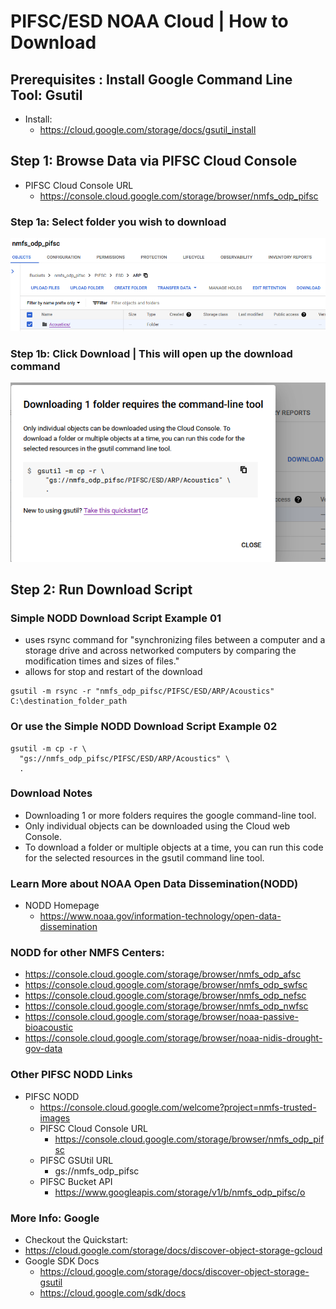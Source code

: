 # PIFSC/ESD NOAA Cloud | How to Download
## Prerequisites : Install Google Command Line Tool: Gsutil
- Install:
  - https://cloud.google.com/storage/docs/gsutil_install

## Step 1: Browse Data via PIFSC Cloud Console 
- PIFSC Cloud Console URL
  - https://console.cloud.google.com/storage/browser/nmfs_odp_pifsc
### Step 1a: Select folder you wish to download
<img src="_docs/icons/nodd_s_01.png">

### Step 1b: Click Download | This will open up the download command

<img src="_docs/icons/nodd_s_02.png">

## Step 2: Run Download Script
### Simple NODD Download Script Example 01
- uses rsync command for "synchronizing files between a computer and a storage drive and across networked computers by comparing the modification times and sizes of files."
- allows for stop and restart of the download
```
gsutil -m rsync -r "nmfs_odp_pifsc/PIFSC/ESD/ARP/Acoustics" C:\destination_folder_path
```
### Or use the Simple NODD Download Script Example 02
```
gsutil -m cp -r \
  "gs://nmfs_odp_pifsc/PIFSC/ESD/ARP/Acoustics" \
  .
```
 ### Download Notes
- Downloading 1 or more folders requires the google command-line tool.
- Only individual objects can be downloaded using the Cloud web Console.
- To download a folder or multiple objects at a time, you can run this code for the selected resources in the gsutil command line tool.

### Learn More about NOAA Open Data Dissemination(NODD) 
- NODD Homepage
  - https://www.noaa.gov/information-technology/open-data-dissemination

### NODD for other NMFS Centers:
- https://console.cloud.google.com/storage/browser/nmfs_odp_afsc
- https://console.cloud.google.com/storage/browser/nmfs_odp_swfsc
- https://console.cloud.google.com/storage/browser/nmfs_odp_nefsc
- https://console.cloud.google.com/storage/browser/nmfs_odp_nwfsc
- https://console.cloud.google.com/storage/browser/noaa-passive-bioacoustic
- https://console.cloud.google.com/storage/browser/noaa-nidis-drought-gov-data

### Other PIFSC NODD Links
- PIFSC NODD
  - https://console.cloud.google.com/welcome?project=nmfs-trusted-images
  - PIFSC Cloud Console URL
    - https://console.cloud.google.com/storage/browser/nmfs_odp_pifsc
  - PIFSC GSUtil URL
    - gs://nmfs_odp_pifsc
  - PIFSC Bucket API
    - https://www.googleapis.com/storage/v1/b/nmfs_odp_pifsc/o
### More Info: Google
  - Checkout the Quickstart:
  - https://cloud.google.com/storage/docs/discover-object-storage-gcloud
- Google SDK Docs
  - https://cloud.google.com/storage/docs/discover-object-storage-gsutil
  - https://cloud.google.com/sdk/docs
